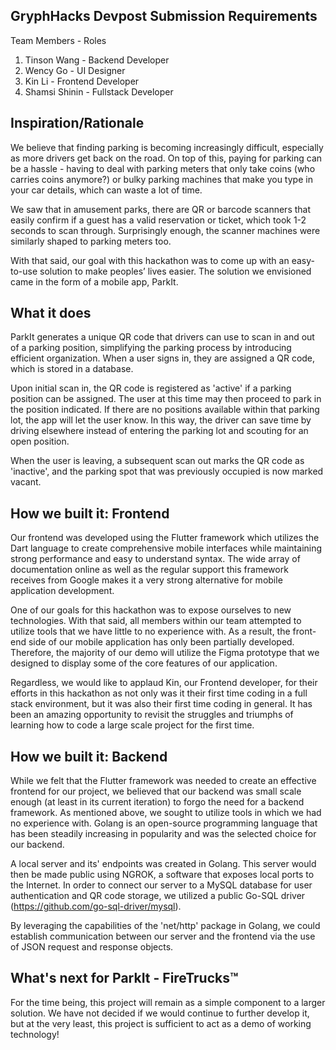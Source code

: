 ## GryphHacks Devpost Submission Requirements
Team Members - Roles
1. Tinson Wang - Backend Developer
2. Wency Go - UI Designer
3. Kin Li - Frontend Developer
4. Shamsi Shinin - Fullstack Developer

## Inspiration/Rationale
We believe that finding parking is becoming increasingly difficult, especially as more drivers get back on the road. On top of this, paying for parking can be a hassle - having to deal with parking meters that only take coins (who carries coins anymore?) or bulky parking machines that make you type in your car details, which can waste a lot of time.

We saw that in amusement parks, there are QR or barcode scanners that easily confirm if a guest has a valid reservation or ticket, which took 1-2 seconds to scan through. Surprisingly enough, the scanner machines were similarly shaped to parking meters too.

With that said, our goal with this hackathon was to come up with an easy-to-use solution to make peoples’ lives easier. The solution we envisioned came in the form of a mobile app, ParkIt. 

## What it does
ParkIt generates a unique QR code that drivers can use to scan in and out of a parking position, simplifying the parking process by introducing efficient organization. When a user signs in, they are assigned a QR code, which is stored in a database. 

Upon initial scan in, the QR code is registered as 'active' if a parking position can be assigned. The user at this time may then proceed to park in the position indicated. If there are no positions available within that parking lot, the app will let the user know. In this way, the driver can save time by driving elsewhere instead of entering the parking lot and scouting for an open position. 

When the user is leaving, a subsequent scan out marks the QR code as 'inactive', and the parking spot that was previously occupied is now marked vacant. 

## How we built it: Frontend
Our frontend was developed using the Flutter framework which utilizes the Dart language to create comprehensive mobile interfaces while maintaining strong performance and easy to understand syntax. The wide array of documentation online as well as the regular support this framework receives from Google makes it a very strong alternative for mobile application development.

One of our goals for this hackathon was to expose ourselves to new technologies. With that said, all members within our team attempted to utilize tools that we have little to no experience with. As a result, the front-end side of our mobile application has only been partially developed. Therefore, the majority of our demo will utilize the Figma prototype that we designed to display some of the core features of our application. 

Regardless, we would like to applaud Kin,  our Frontend developer, for their efforts in this hackathon as not only was it their first time coding in a full stack environment, but it was also their first time coding in general. It has been an amazing opportunity to revisit the struggles and triumphs of learning how to code a large scale project for the first time.

## How we built it: Backend
While we felt that the Flutter framework was needed to create an effective frontend for our project, we believed that our backend was small scale enough (at least in its current iteration) to forgo the need for a backend framework. As mentioned above, we sought to utilize tools in which we had no experience with. Golang is an open-source programming language that has been steadily increasing in popularity and was the selected choice for our backend. 

A local server and its' endpoints was created in Golang. This server would then be made public using NGROK, a software that exposes local ports to the Internet. In order to connect our server to a MySQL database for user authentication and QR code storage, we utilized a public Go-SQL driver (https://github.com/go-sql-driver/mysql). 

By leveraging the capabilities of the 'net/http' package in Golang, we could establish communication between our server and the frontend via the use of JSON request and response objects. 

## What's next for ParkIt - FireTrucks™
For the time being, this project will remain as a simple component to a larger solution. We have not decided if we would continue to further develop it, but at the very least, this project is sufficient to act as a demo of working technology! 
